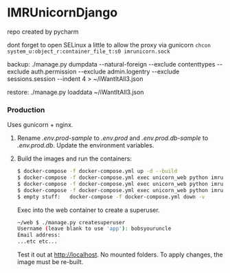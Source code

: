 # IMRUnicornDjango
repo created by pycharm


dont forget to open SELinux a little to allow the proxy via gunicorn
`chcon system_u:object_r:container_file_t:s0 imrunicorn.sock`


backup: ./manage.py dumpdata --natural-foreign --exclude contenttypes --exclude auth.permission --exclude admin.logentry --exclude sessions.session --indent 4 > ~/iWantItAll3.json

restore: ./manage.py loaddata ~/iWantItAll3.json


### Production

Uses gunicorn + nginx.

1. Rename *.env.prod-sample* to *.env.prod* and *.env.prod.db-sample* to *.env.prod.db*. Update the environment variables.
1. Build the images and run the containers:

    ```sh
    $ docker-compose -f docker-compose.yml up -d --build
    $ docker-compose -f docker-compose.yml exec unicorn_web python imrunicorn/manage.py makemigrations --no-input
    $ docker-compose -f docker-compose.yml exec unicorn_web python imrunicorn/manage.py migrate --no-input
    $ docker-compose -f docker-compose.yml exec unicorn_web python imrunicorn/manage.py collectstatic --no-input --clear
    $ empty stuff:   docker-compose -f docker-compose.yml down -v

    ```
    Exec into the web container to create a superuser.
    ```sh
    ~/web $ ./manage.py createsuperuser
    Username (leave blank to use 'app'): bobsyouruncle
    Email address: 
    ...etc etc...
    ```

    Test it out at [http://localhost](http://localhost). No mounted folders. To apply changes, the image must be re-built.
